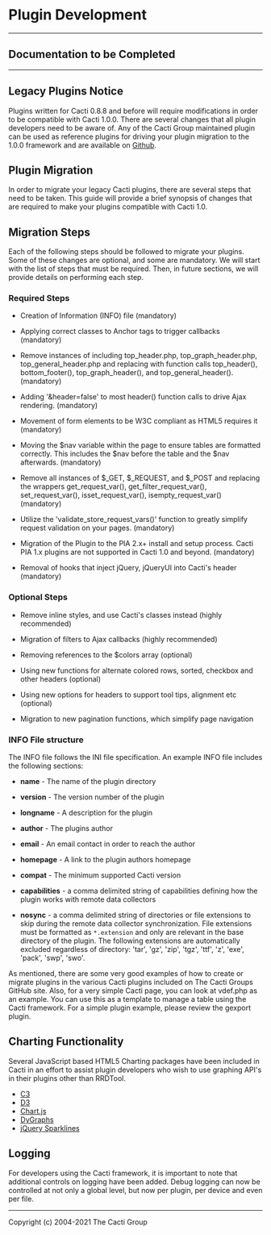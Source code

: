 # Plugin Development

---

## Documentation to be Completed

---

## Legacy Plugins Notice

Plugins written for Cacti 0.8.8 and before will require modifications in order
to be compatible with Cacti 1.0.0.  There are several changes that all plugin
developers need to be aware of. Any of the Cacti Group maintained plugin can be
used as reference plugins for driving your plugin migration to the 1.0.0
framework and are available on [Github](https://github.com/Cacti/).

## Plugin Migration

In order to migrate your legacy Cacti plugins, there are several steps that
need to be taken.  This guide will provide a brief synopsis of changes that are
required to make your plugins compatible with Cacti 1.0.

## Migration Steps

Each of the following steps should be followed to migrate your plugins.  Some
of these changes are optional, and some are mandatory.  We will start with the
list of steps that must be required.  Then, in future sections, we will provide
details on performing each step.

### Required Steps

- Creation of Information (INFO) file (mandatory)

- Applying correct classes to Anchor tags to trigger callbacks (mandatory)

- Remove instances of including top_header.php, top_graph_header.php,
  top_general_header.php and replacing with function calls top_header(),
  bottom_footer(), top_graph_header(), and top_general_header(). (mandatory)

- Adding '&header=false' to most header() function calls to drive Ajax
  rendering. (mandatory)

- Movement of form elements to be W3C compliant as HTML5 requires it (mandatory)

- Moving the $nav variable within the page to ensure tables are formatted
  correctly.  This includes the $nav before the table and the $nav afterwards.
  (mandatory)

- Remove all instances of $_GET, $_REQUEST, and $_POST and replacing the
  wrappers get_request_var(), get_filter_request_var(), set_request_var(),
  isset_request_var(), isempty_request_var() (mandatory)

- Utilize the 'validate_store_request_vars()' function to greatly simplify
  request validation on your pages. (mandatory)

- Migration of the Plugin to the PIA 2.x+ install and setup process.  Cacti PIA
  1.x plugins are not supported in Cacti 1.0 and beyond. (mandatory)

- Removal of hooks that inject jQuery, jQueryUI into Cacti's header (mandatory)

### Optional Steps

- Remove inline styles, and use Cacti's classes instead (highly recommended)

- Migration of filters to Ajax callbacks (highly recommended)

- Removing references to the $colors array (optional)

- Using new functions for alternate colored rows, sorted, checkbox and other
  headers (optional)

- Using new options for headers to support tool tips, alignment etc (optional)

- Migration to new pagination functions, which simplify page navigation

### INFO File structure

The INFO file follows the INI file specification.  An example INFO file
includes the following sections:

- **name** - The name of the plugin directory

- **version** - The version number of the plugin

- **longname** - A description for the plugin

- **author** - The plugins author

- **email** - An email contact in order to reach the author

- **homepage** - A link to the plugin authors homepage

- **compat** - The minimum supported Cacti version

- **capabilities** - a comma delimited string of capabilities defining how the
  plugin works with remote data collectors

- **nosync** - a comma delimited string of directories or file extensions to
  skip during the remote data collector synchronization.  File extensions must be
  formatted as `*.extension` and only are relevant in the base directory of the
  plugin.  The following extensions are automatically excluded regardless of
  directory: 'tar', 'gz', 'zip', 'tgz', 'ttf', 'z', 'exe', 'pack', 'swp', 'swo'.

As mentioned, there are some very good examples of how to create or migrate
plugins in the various Cacti plugins included on The Cacti Groups GitHub site.
Also, for a very simple Cacti page, you can look at vdef.php as an example.
You can use this as a template to manage a table using the Cacti framework.
For a simple plugin example, please review the gexport plugin.

## Charting Functionality

Several JavaScript based HTML5 Charting packages have been included in Cacti in
an effort to assist plugin developers who wish to use graphing API's in their
plugins other than RRDTool.

- [C3](http://c3js.org/)
- [D3](https://d3js.org/)
- [Chart.js](http://www.chartjs.org/)
- [DyGraphs](http://dygraphs.com/)
- [jQuery Sparklines](http://omnipotent.net/jquery.sparkline/)

## Logging

For developers using the Cacti framework, it is important to note that
additional controls on logging have been added.  Debug logging can now be
controlled at not only a global level, but now per plugin, per device and even
per file.

---
Copyright (c) 2004-2021 The Cacti Group
